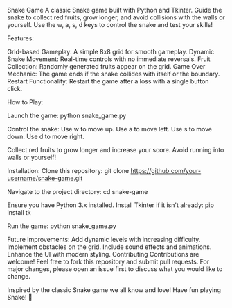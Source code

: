 Snake Game
A classic Snake game built with Python and Tkinter. Guide the snake to collect red fruits, grow longer, and avoid collisions with the walls or yourself. Use the w, a, s, d keys to control the snake and test your skills!

Features:

Grid-based Gameplay: A simple 8x8 grid for smooth gameplay.
Dynamic Snake Movement: Real-time controls with no immediate reversals.
Fruit Collection: Randomly generated fruits appear on the grid.
Game Over Mechanic: The game ends if the snake collides with itself or the boundary.
Restart Functionality: Restart the game after a loss with a single button click.

How to Play:

Launch the game:
python snake_game.py

Control the snake:
Use w to move up.
Use a to move left.
Use s to move down.
Use d to move right.

Collect red fruits to grow longer and increase your score.
Avoid running into walls or yourself!

Installation:
Clone this repository:
git clone https://github.com/your-username/snake-game.git

Navigate to the project directory:
cd snake-game

Ensure you have Python 3.x installed. Install Tkinter if it isn't already:
pip install tk

Run the game:
python snake_game.py


Future Improvements:
Add dynamic levels with increasing difficulty.
Implement obstacles on the grid.
Include sound effects and animations.
Enhance the UI with modern styling.
Contributing
Contributions are welcome! Feel free to fork this repository and submit pull requests. For major changes, please open an issue first to discuss what you would like to change.

Inspired by the classic Snake game we all know and love!
Have fun playing Snake! 🐍
